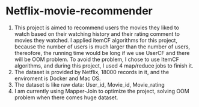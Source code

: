 # Netflix-movie-recommender


1. This project is aimed to recommend users the movies they liked to watch based on their watching history and their rating comment to movies they watched. I applied itemCF algorithms for this project, because the number of users is much larger than the number of users, thereofore, the running time would be long if we use UserCF and there will be OOM problem. To avoid the problem, I chose to use ItemCF algorithms, and during this project, I used 4 map/reduce jobs to finish it. 
2. The dataset is provided by Netflix, 18000 records in it, and the enviroment is Docker and Mac OS.
3. The dataset is like raw data:  User_id, Movie_id, Movie_rating
4. I am currently using Mapper-Join to optimize the project, solving OOM problem when there comes huge dataset.
